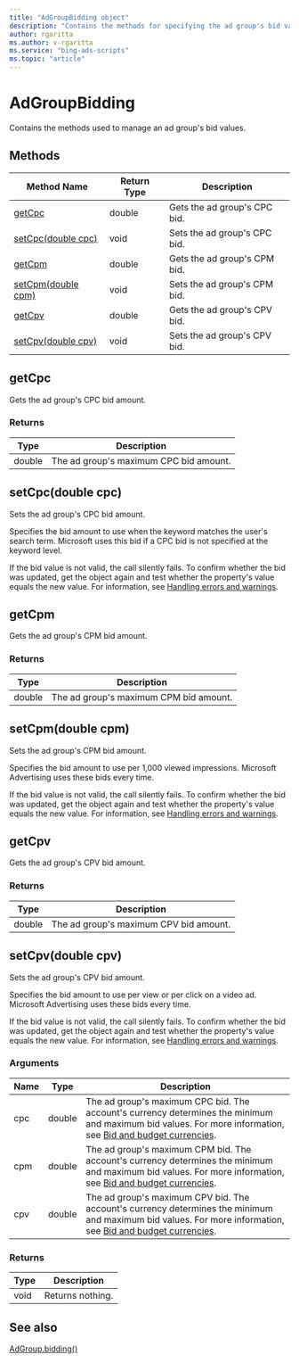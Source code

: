 ```yaml
---
title: "AdGroupBidding object"
description: "Contains the methods for specifying the ad group's bid values."
author: rgaritta
ms.author: v-rgaritta
ms.service: "bing-ads-scripts"
ms.topic: "article"
---
```


# AdGroupBidding

Contains the methods used to manage an ad group's bid values.

## Methods
|Method Name|Return Type|Description|
|-|-|-
[getCpc](#getcpc)|double|Gets the ad group's CPC bid.
[setCpc(double cpc)](#setcpc-double-cpc-)|void|Sets the ad group's CPC bid.
[getCpm](#getcpm)|double|Gets the ad group's CPM bid.
[setCpm(double cpm)](#setcpm-double-cpm-)|void|Sets the ad group's CPM bid.
[getCpv](#getcpv)|double|Gets the ad group's CPV bid.
[setCpv(double cpv)](#setcpv-double-cpv-)|void|Sets the ad group's CPV bid.


## <a name="getcpc"></a>getCpc
Gets the ad group's CPC bid amount. 

### Returns
|Type|Description|
|-|-
double|The ad group's maximum CPC bid amount.

## <a name="setcpc-double-cpc-"></a>setCpc(double cpc)
Sets the ad group's CPC bid amount. 

Specifies the bid amount to use when the keyword matches the user's search term. Microsoft uses this bid if a CPC bid is not specified at the keyword level.

If the bid value is not valid, the call silently fails. To confirm whether the bid was updated, get the object again and test whether the property's value equals the new value. For information, see [Handling errors and warnings](../concepts/errors-and-warnings.md).


## <a name="getcpm"></a>getCpm
Gets the ad group's CPM bid amount. 

### Returns
|Type|Description|
|-|-
double|The ad group's maximum CPM bid amount.

## <a name="setcpm-double-cpm-"></a>setCpm(double cpm)
Sets the ad group's CPM bid amount. 

Specifies the bid amount to use per 1,000 viewed impressions. Microsoft Advertising uses these bids every time.

If the bid value is not valid, the call silently fails. To confirm whether the bid was updated, get the object again and test whether the property's value equals the new value. For information, see [Handling errors and warnings](../concepts/errors-and-warnings.md).


## <a name="getcpv"></a>getCpv
Gets the ad group's CPV bid amount. 

### Returns
|Type|Description|
|-|-
double|The ad group's maximum CPV bid amount.

## <a name="setcpv-double-cpv-"></a>setCpv(double cpv)
Sets the ad group's CPV bid amount. 

Specifies the bid amount to use per view or per click on a video ad. Microsoft Advertising uses these bids every time.

If the bid value is not valid, the call silently fails. To confirm whether the bid was updated, get the object again and test whether the property's value equals the new value. For information, see [Handling errors and warnings](../concepts/errors-and-warnings.md).

### Arguments
|Name|Type|Description|
|-|-|-
cpc|double|The ad group's maximum CPC bid. The account's currency determines the minimum and maximum bid values. For more information, see [Bid and budget currencies](/advertising/guides/currencies#bidandbudget).
cpm|double|The ad group's maximum CPM bid. The account's currency determines the minimum and maximum bid values. For more information, see [Bid and budget currencies](/advertising/guides/currencies#bidandbudget).
cpv|double|The ad group's maximum CPV bid. The account's currency determines the minimum and maximum bid values. For more information, see [Bid and budget currencies](/advertising/guides/currencies#bidandbudget).

### Returns
|Type|Description|
|-|-
void|Returns nothing.


## See also

[AdGroup.bidding()](AdGroup.md#bidding)
